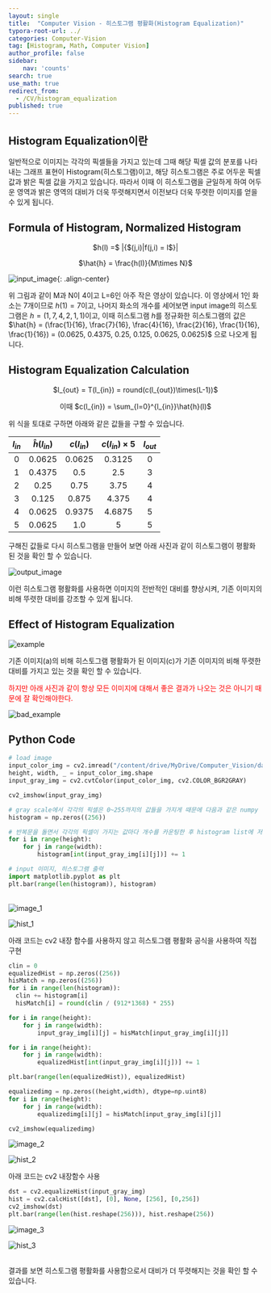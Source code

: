 ```yaml
---
layout: single
title:  "Computer Vision - 히스토그램 평활화(Histogram Equalization)"
typora-root-url: ../
categories: Computer-Vision
tag: [Histogram, Math, Computer Vision]
author_profile: false
sidebar:
    nav: 'counts'
search: true
use_math: true
redirect_from:
  - /CV/histogram_equalization
published: true
---
```


## Histogram Equalization이란

일반적으로 이미지는 각각의 픽셀들을 가지고 있는데 그때 해당 픽셀 값의 분포를 나타내는 그래프 표현이 Histogram(히스토그램)이고, 해당 히스토그램은 주로 어두운 픽셀값과 밝은 픽셀 값을 가지고 있습니다. 따라서 이때 이 히스토그램을 균일하게 하여 어두운 영역과 밝은 영역의 대비가 더욱 뚜렷해지면서 이전보다 더욱 뚜렷한 이미지를 얻을 수 있게 됩니다.

## Formula of Histogram, Normalized Histogram

<p align="center">$h(l) =$ |{$(j,i)|f(j,i) = l$}|<br></p>
<p align="center">$\hat{h} = \frac{h(l)}{M\times N}$</p>

![input_image](/images/2023-11-09-histogram_equaized/input_image.jpeg){: .align-center}

위 그림과 같이 M과 N이 4이고 L=6인 아주 작은 영상이 있습니다. 이 영상에서 1인 화소는 7개이므로 $h(1)=7$이고, 나머지 화소의 개수를 세어보면 input image의 히스토그램은 $h = (1, 7, 4, 2, 1, 1)$이고, 이때 히스토그램 $h$를 정규화한 히스토그램의 값은 $\hat{h} = (\frac{1}{16}, \frac{7}{16}, \frac{4}{16}, \frac{2}{16}, \frac{1}{16}, \frac{1}{16}) = (0.0625, 0.4375, 0.25, 0.125, 0.0625, 0.0625)$ 으로 나오게 됩니다.

## Histogram Equalization Calculation 

<p align='center'>$l_{out} = T(l_{in}) = round(c(l_{out})\times(L-1))$<br></p>
<p align='center'>이때 $c(l_{in}) = \sum_{l=0}^{l_{in}}\hat{h}(l)$<br></p>

위 식을 토대로 구하면 아래와 같은 값들을 구할 수 있습니다.

|$l_{in}$|$\hat{h}(l_{in})$|$c(l_{in})$|$c(l_{in})\times5$|$l_{out}$|
|:---:|:---:|:---:|:---:|:---:|
|0|0.0625|0.0625|0.3125|0|
|1|0.4375|0.5|2.5|3|
|2|0.25|0.75|3.75|4|
|3|0.125|0.875|4.375|4|
|4|0.0625|0.9375|4.6875|5|
|5|0.0625|1.0|5|5|

구해진 값들로 다시 히스토그램을 만들어 보면 아래 사진과 같이 히스토그램이 평활화 된 것을 확인 할 수 있습니다.

![output_image](/images/2023-11-09-histogram_equaized/output_image.jpeg)

이런 히스토그램 평활화를 사용하면 이미지의 전반적인 대비를 향상시켜, 기존 이미지의 비해 뚜렷한 대비를 강조할 수 있게 됩니다.

## Effect of Histogram Equalization

![example](/images/2023-11-09-histogram_equaized/example.png)

기존 이미지(a)의 비해 히스토그램 평활화가 된 이미지(c)가 기존 이미지의 비해 뚜렷한 대비를 가지고 있는 것을 확인 할 수 있습니다.

<span style="color:red">하지만 아래 사진과 같이 항상 모든 이미지에 대해서 좋은 결과가 나오는 것은 아니기 때문에 잘 확인해야한다.</span>

![bad_example](/images/2023-11-09-histogram_equaized/bad_example.jpeg)


## Python Code

```python
# load image
input_color_img = cv2.imread("/content/drive/MyDrive/Computer_Vision/data/mistyroad.jpeg")
height, width, _ = input_color_img.shape
input_gray_img = cv2.cvtColor(input_color_img, cv2.COLOR_BGR2GRAY)

cv2_imshow(input_gray_img)

# gray scale에서 각각의 픽셀은 0~255까지의 값들을 가지게 때문에 다음과 같은 numpy 리스트를 만들어준다.
histogram = np.zeros((256))

# 반복문을 돌면서 각각의 픽셀이 가지는 값마다 개수를 카운팅한 후 histogram list에 저장
for i in range(height):
    for j in range(width):
        histogram[int(input_gray_img[i][j])] += 1

# input 이미지, 히스토그램 출력
import matplotlib.pyplot as plt
plt.bar(range(len(histogram)), histogram)
```

​    
![image_1](/images/2023-11-09-histogram_equaized/image_1.png)
​    
 
![hist_1](/images/2023-11-09-histogram_equaized/hist_1.png)
​    

아래 코드는 cv2 내장 함수를 사용하지 않고 히스토그램 평활화 공식을 사용하여 직접 구현
```python
clin = 0
equalizedHist = np.zeros((256))
hisMatch = np.zeros((256))
for i in range(len(histogram)):
  clin += histogram[i]
  hisMatch[i] = round(clin / (912*1368) * 255)

for i in range(height):
    for j in range(width):
        input_gray_img[i][j] = hisMatch[input_gray_img[i][j]]

for i in range(height):
    for j in range(width):
        equalizedHist[int(input_gray_img[i][j])] += 1

plt.bar(range(len(equalizedHist)), equalizedHist)

equalizedimg = np.zeros((height,width), dtype=np.uint8)
for i in range(height):
    for j in range(width):
        equalizedimg[i][j] = hisMatch[input_gray_img[i][j]]

cv2_imshow(equalizedimg)
```

![image_2](/images/2023-11-09-histogram_equaized/image_2.png)
​    

![hist_2](/images/2023-11-09-histogram_equaized/hist_2.png)
    
아래 코드는 cv2 내장함수 사용
```python
dst = cv2.equalizeHist(input_gray_img)
hist = cv2.calcHist([dst], [0], None, [256], [0,256])
cv2_imshow(dst)
plt.bar(range(len(hist.reshape(256))), hist.reshape(256))
```
  
![image_3](/images/2023-11-09-histogram_equaized/image_3.png)
​    
 
![hist_3](/images/2023-11-09-histogram_equaized/hist_3.png)

<br>
결과를 보면 히스토그램 평활화를 사용함으로서 대비가 더 뚜렷해지는 것을 확인 할 수 있습니다.
